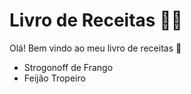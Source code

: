 # Livro de Receitas :man_cook:

Olá!  Bem vindo ao meu livro de receitas :wave:

- Strogonoff de Frango
- Feijão Tropeiro

​     

